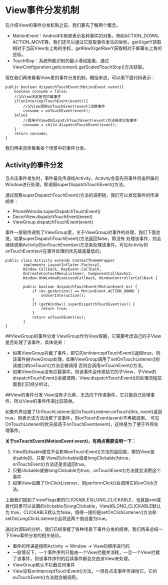 # **View事件分发机制**

在介绍View的事件分发机制之前，我们要先了解两个概念。

* MotionEvent：Android中用来表示各种事件的对象，例如ACTION_DOWN、ACTION_MOVE等，我们还可以通过它获取事件发生的坐标，getX/getY获取相对于当前View左上角的坐标，getRawX/getRawY获取相对于屏幕左上角的坐标。
* TouchSlop：系统所能识别的最小滑动距离，通过ViewConfiguration.get(context).getScaledTouchSlop()方法获取。

现在我们再来看看View里的事件分发机制，概括来说，可以用下面代码表示：

```
public boolean dispatchTouchEvent(MotionEvent event){
    boolean consume = false;
    //父View决定是否拦截事件
    if(onInterceptTouchEvent(event)){
        //父View调用onTouchEvent(event)消费事件
        consume = onTouchEvent(event);
    }else{
        //调用子View的dispatchTouchEvent(event)方法继续分发事件
        consume = child.dispatchTouchEvent(event);
    }
    return consume;
}
```
我们再来具体看看各个场景中的事件分发。

## Activity的事件分发

当点击事件发生时，事件最先传递给Activity，Activity会首先将事件将诶所属的Window进行处理，即调用superDispatchTouchEvent()方法。

通过观察superDispatchTouchEvent()方法的调用链，我们可以发现事件的传递顺序：

* PhoneWinodw.superDispatchTouchEvent()
* DecorView.dispatchTouchEvent(event)
* ViewGroup.dispatchTouchEvent(event)

事件一层层传递到了ViewGroup里，关于ViewGroup对事件的处理，我们下面会说，如果superDispatchTouchEvent()方法返回false，即没有 处理该事件，则会继续调用Activity的onTouchEvent(ev)方法来处理该事件。可见Activity的onTouchEvent(ev)在事件处理的优先级是最低的。

```
public class Activity extends ContextThemeWrapper
        implements LayoutInflater.Factory2,
        Window.Callback, KeyEvent.Callback,
        OnCreateContextMenuListener, ComponentCallbacks2,
        Window.OnWindowDismissedCallback, WindowControllerCallback {
    
        public boolean dispatchTouchEvent(MotionEvent ev) {
            if (ev.getAction() == MotionEvent.ACTION_DOWN) {
                onUserInteraction();
            }
            if (getWindow().superDispatchTouchEvent(ev)) {
                return true;
            }
            return onTouchEvent(ev);
        }
}
```

##ViewGroup的事件分发
ViewGroup作为View容器，它需要考虑自己的子View是否处理了该事件，具体说来：

* 如果ViewGroup拦截了事件，即它的onInterceptTouchEvent()返回true，则该事件由ViewGroup处理，如果ViewGroup调用了setOnTouchListener()则该接口的onTouch()方法会被调用 否则会调用onTouchEvent()方法。
* 如果ViewGroup没有拦截事件，则该事件会传递给它的子View，子View的dispatchTouchEvent()会被调用，View.dispatchTouchEvent()的处理流程前面我们已经分析过。

##View的事件分发
View没有子元素，无法向下传递事件，它只能自己处理事件，所以View的事件传递比较简单。

如果外界设置了OnTouchListener且OnTouchListener.onTouch(this, event)返回true，则表示该方法消费了该事件，则onTouchEvent(event)不再被调用。 可见OnTouchListener的优先级高于onTouchEvent(event)，这样是为了便于外界处理事件。



**关于onTouchEvent(MotionEvent event)，有两点需要说明一下：**

1. View的disable属性不会影响onTouchEvent()方法的返回值，哪怕View是disable的，只要 View的clickable或者longClickable为true，onTouchEvent()方法还是会返回true。
2. 只要clickable或者longClickable为true，onTouchEvent()方法就会消费这个事件
3. 如果View设置了OnClickListener，则performClick()会调用它的onClick方法。

上面我们提到了viewFlags里的CLICKABLE与LONG_CLICKABLE，也就是xml或者代码里可以设置的clickable与longClickable，View的LONG_CLICKABLE默认为 true，CLICKABLE默认为false，值得一提的是setOnClickListener()方法和setOnLongClickListener()会将这两个值设置为true。

通过对源码的分析，我们已经掌握了各种场景下事件分发的规律，我们再来总结一下View事件分发的相关结论。

* 事件的传递是按照Activity -> Window -> View的顺序进行的
* 一般情况下，一个事件序列只能由一个View拦截并消耗，一旦一个View拦截了该事件，则该事件序列的后续事件都会交由该View来处理。
* ViewGroup默认不拦截任何事件
* View没有onInterceptTouchEvent()方法，一但有点击事件传递给它，它的ouTouchEvent()方法就会被调用。
